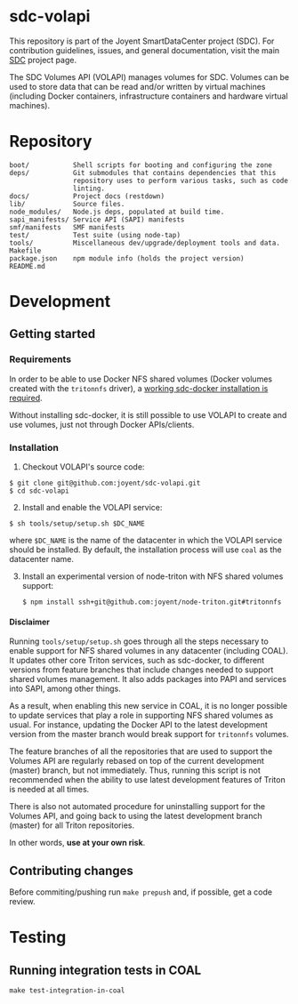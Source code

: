 <!--
    This Source Code Form is subject to the terms of the Mozilla Public
    License, v. 2.0. If a copy of the MPL was not distributed with this
    file, You can obtain one at http://mozilla.org/MPL/2.0/.
-->

<!--
    Copyright (c) 2016, Joyent, Inc.
-->

# sdc-volapi

This repository is part of the Joyent SmartDataCenter project (SDC).  For
contribution guidelines, issues, and general documentation, visit the main
[SDC](http://github.com/joyent/sdc) project page.

The SDC Volumes API (VOLAPI) manages volumes for SDC. Volumes can be used to
store data that can be read and/or written by virtual machines (including Docker
containers, infrastructure containers and hardware virtual machines).

# Repository
    boot/           Shell scripts for booting and configuring the zone
    deps/           Git submodules that contains dependencies that this
                    repository uses to perform various tasks, such as code
                    linting.
    docs/           Project docs (restdown)
    lib/            Source files.
    node_modules/   Node.js deps, populated at build time.
    sapi_manifests/ Service API (SAPI) manifests
    smf/manifests   SMF manifests
    test/           Test suite (using node-tap)
    tools/          Miscellaneous dev/upgrade/deployment tools and data.
    Makefile
    package.json    npm module info (holds the project version)
    README.md


# Development

## Getting started

### Requirements

In order to be able to use Docker NFS shared volumes (Docker volumes created
with the `tritonnfs` driver), a [working sdc-docker installation is
required](https://github.com/joyent/sdc-docker#installation).

Without installing sdc-docker, it is still possible to use VOLAPI to create and
use volumes, just not through Docker APIs/clients.

### Installation

1. Checkout VOLAPI's source code:

  ```
  $ git clone git@github.com:joyent/sdc-volapi.git
  $ cd sdc-volapi
  ```

2. Install and enable the VOLAPI service:

  ```
  $ sh tools/setup/setup.sh $DC_NAME
  ```

  where `$DC_NAME` is the name of the datacenter in which the VOLAPI service
  should be installed. By default, the installation process will use `coal` as
  the datacenter name.

3. Install an experimental version of node-triton with NFS shared volumes
   support:

   ```
   $ npm install ssh+git@github.com:joyent/node-triton.git#tritonnfs
   ```

#### Disclaimer

Running `tools/setup/setup.sh` goes through all the steps necessary to enable
support for NFS shared volumes in any datacenter (including COAL). It updates
other core Triton services, such as sdc-docker, to different versions from
feature branches that include changes needed to support shared volumes
management. It also adds packages into PAPI and services into SAPI, among other
things.

As a result, when enabling this new service in COAL, it is no longer possible to
update services that play a role in supporting NFS shared volumes as usual. For
instance, updating the Docker API to the latest development version from the
master branch would break support for `tritonnfs` volumes.

The feature branches of all the repositories that are used to support the
Volumes API are regularly rebased on top of the current development (master)
branch, but not immediately. Thus, running this script is not recommended when
the ability to use latest development features of Triton is needed at all times.

There is also not automated procedure for uninstalling support for the Volumes
API, and going back to using the latest development branch (master) for all
Triton repositories.

In other words, __use at your own risk__.

## Contributing changes

Before commiting/pushing run `make prepush` and, if possible, get a code
review.

# Testing

## Running integration tests in COAL

    make test-integration-in-coal



